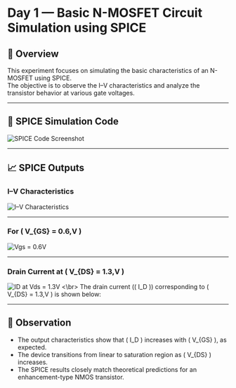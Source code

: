 # Day 1 — Basic N-MOSFET Circuit Simulation using SPICE

## 🔹 Overview
This experiment focuses on simulating the basic characteristics of an N-MOSFET using SPICE.  
The objective is to observe the I–V characteristics and analyze the transistor behavior at various gate voltages.

---

## 🧩 SPICE Simulation Code
![SPICE Code Screenshot](https://github.com/user-attachments/assets/394f1d5e-6640-41d2-adb3-70197f1deea1)

---

## 📈 SPICE Outputs

### I–V Characteristics
![I–V Characteristics](https://github.com/user-attachments/assets/a5ed481c-d86f-4c3f-b87e-f8c275b5dd17)

---

### For \( V_{GS} = 0.6\,V \)
![Vgs = 0.6V](https://github.com/user-attachments/assets/51af25bf-7e15-4bc6-b088-b3a66a9c3098)

---

### Drain Current at \( V_{DS} = 1.3\,V \)
![ID at Vds = 1.3V](https://github.com/user-attachments/assets/67b342fa-0f89-44a5-b8e1-60856af9d462)
<\br>
The drain current (\( I_D \)) corresponding to \( V_{DS} = 1.3\,V \) is shown below:

---

## 🧠 Observation
- The output characteristics show that \( I_D \) increases with \( V_{GS} \), as expected.  
- The device transitions from linear to saturation region as \( V_{DS} \) increases.  
- The SPICE results closely match theoretical predictions for an enhancement-type NMOS transistor.



